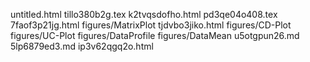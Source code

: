 untitled.html
tillo380b2g.tex
k2tvqsdofho.html
pd3qe04o408.tex
7faof3p21jg.html
figures/MatrixPlot
tjdvbo3jiko.html
figures/CD-Plot
figures/UC-Plot
figures/DataProfile
figures/DataMean
u5otgpun26.md
5lp6879ed3.md
ip3v62qgq2o.html